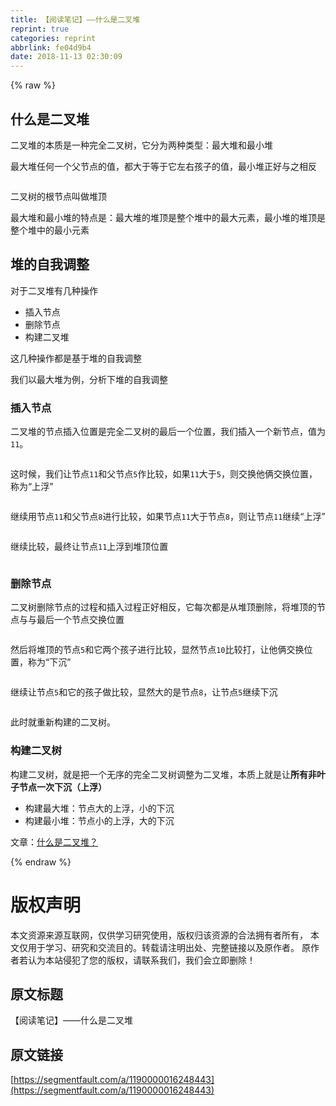 ```yaml
---
title: 【阅读笔记】——什么是二叉堆
reprint: true
categories: reprint
abbrlink: fe04d9b4
date: 2018-11-13 02:30:09
---
```


{% raw %}
<h2>&#x4EC0;&#x4E48;&#x662F;&#x4E8C;&#x53C9;&#x5806;</h2><p>&#x4E8C;&#x53C9;&#x5806;&#x7684;&#x672C;&#x8D28;&#x662F;&#x4E00;&#x79CD;&#x5B8C;&#x5168;&#x4E8C;&#x53C9;&#x6811;&#xFF0C;&#x5B83;&#x5206;&#x4E3A;&#x4E24;&#x79CD;&#x7C7B;&#x578B;&#xFF1A;&#x6700;&#x5927;&#x5806;&#x548C;&#x6700;&#x5C0F;&#x5806;</p><p>&#x6700;&#x5927;&#x5806;&#x4EFB;&#x4F55;&#x4E00;&#x4E2A;&#x7236;&#x8282;&#x70B9;&#x7684;&#x503C;&#xFF0C;&#x90FD;&#x5927;&#x4E8E;&#x7B49;&#x4E8E;&#x5B83;&#x5DE6;&#x53F3;&#x5B69;&#x5B50;&#x7684;&#x503C;&#xFF0C;&#x6700;&#x5C0F;&#x5806;&#x6B63;&#x597D;&#x4E0E;&#x4E4B;&#x76F8;&#x53CD;</p><p><span class="img-wrap"><img data-src="/img/remote/1460000016248446?w=645&amp;h=555" src="https://static.alili.tech/img/remote/1460000016248446?w=645&amp;h=555" alt="" title=""></span></p><p>&#x4E8C;&#x53C9;&#x6811;&#x7684;&#x6839;&#x8282;&#x70B9;&#x53EB;&#x505A;&#x5806;&#x9876;</p><p>&#x6700;&#x5927;&#x5806;&#x548C;&#x6700;&#x5C0F;&#x5806;&#x7684;&#x7279;&#x70B9;&#x662F;&#xFF1A;&#x6700;&#x5927;&#x5806;&#x7684;&#x5806;&#x9876;&#x662F;&#x6574;&#x4E2A;&#x5806;&#x4E2D;&#x7684;&#x6700;&#x5927;&#x5143;&#x7D20;&#xFF0C;&#x6700;&#x5C0F;&#x5806;&#x7684;&#x5806;&#x9876;&#x662F;&#x6574;&#x4E2A;&#x5806;&#x4E2D;&#x7684;&#x6700;&#x5C0F;&#x5143;&#x7D20;</p><h2>&#x5806;&#x7684;&#x81EA;&#x6211;&#x8C03;&#x6574;</h2><p>&#x5BF9;&#x4E8E;&#x4E8C;&#x53C9;&#x5806;&#x6709;&#x51E0;&#x79CD;&#x64CD;&#x4F5C;</p><ul><li>&#x63D2;&#x5165;&#x8282;&#x70B9;</li><li>&#x5220;&#x9664;&#x8282;&#x70B9;</li><li>&#x6784;&#x5EFA;&#x4E8C;&#x53C9;&#x5806;</li></ul><p>&#x8FD9;&#x51E0;&#x79CD;&#x64CD;&#x4F5C;&#x90FD;&#x662F;&#x57FA;&#x4E8E;&#x5806;&#x7684;&#x81EA;&#x6211;&#x8C03;&#x6574;</p><p>&#x6211;&#x4EEC;&#x4EE5;&#x6700;&#x5927;&#x5806;&#x4E3A;&#x4F8B;&#xFF0C;&#x5206;&#x6790;&#x4E0B;&#x5806;&#x7684;&#x81EA;&#x6211;&#x8C03;&#x6574;</p><h3>&#x63D2;&#x5165;&#x8282;&#x70B9;</h3><p>&#x4E8C;&#x53C9;&#x5806;&#x7684;&#x8282;&#x70B9;&#x63D2;&#x5165;&#x4F4D;&#x7F6E;&#x662F;&#x5B8C;&#x5168;&#x4E8C;&#x53C9;&#x6811;&#x7684;&#x6700;&#x540E;&#x4E00;&#x4E2A;&#x4F4D;&#x7F6E;&#xFF0C;&#x6211;&#x4EEC;&#x63D2;&#x5165;&#x4E00;&#x4E2A;&#x65B0;&#x8282;&#x70B9;&#xFF0C;&#x503C;&#x4E3A;<code>11</code>&#x3002;</p><p><span class="img-wrap"><img data-src="/img/remote/1460000016248447?w=813&amp;h=546" src="https://static.alili.tech/img/remote/1460000016248447?w=813&amp;h=546" alt="" title=""></span></p><p>&#x8FD9;&#x65F6;&#x5019;&#xFF0C;&#x6211;&#x4EEC;&#x8BA9;&#x8282;&#x70B9;<code>11</code>&#x548C;&#x7236;&#x8282;&#x70B9;<code>5</code>&#x4F5C;&#x6BD4;&#x8F83;&#xFF0C;&#x5982;&#x679C;<code>11</code>&#x5927;&#x4E8E;<code>5</code>&#xFF0C;&#x5219;&#x4EA4;&#x6362;&#x4ED6;&#x4FE9;&#x4EA4;&#x6362;&#x4F4D;&#x7F6E;&#xFF0C;&#x79F0;&#x4E3A;&#x201C;&#x4E0A;&#x6D6E;&#x201D;</p><p><span class="img-wrap"><img data-src="/img/remote/1460000016248448?w=888&amp;h=586" src="https://static.alili.tech/img/remote/1460000016248448?w=888&amp;h=586" alt="" title=""></span></p><p>&#x7EE7;&#x7EED;&#x7528;&#x8282;&#x70B9;<code>11</code>&#x548C;&#x7236;&#x8282;&#x70B9;<code>8</code>&#x8FDB;&#x884C;&#x6BD4;&#x8F83;&#xFF0C;&#x5982;&#x679C;&#x8282;&#x70B9;<code>11</code>&#x5927;&#x4E8E;&#x8282;&#x70B9;<code>8</code>&#xFF0C;&#x5219;&#x8BA9;&#x8282;&#x70B9;<code>11</code>&#x7EE7;&#x7EED;&#x201C;&#x4E0A;&#x6D6E;&#x201D;</p><p><span class="img-wrap"><img data-src="/img/remote/1460000016248449?w=784&amp;h=588" src="https://static.alili.tech/img/remote/1460000016248449?w=784&amp;h=588" alt="" title=""></span></p><p>&#x7EE7;&#x7EED;&#x6BD4;&#x8F83;&#xFF0C;&#x6700;&#x7EC8;&#x8BA9;&#x8282;&#x70B9;<code>11</code>&#x4E0A;&#x6D6E;&#x5230;&#x5806;&#x9876;&#x4F4D;&#x7F6E;</p><p><span class="img-wrap"><img data-src="/img/remote/1460000016248450?w=765&amp;h=543" src="https://static.alili.tech/img/remote/1460000016248450?w=765&amp;h=543" alt="" title=""></span></p><h3>&#x5220;&#x9664;&#x8282;&#x70B9;</h3><p>&#x4E8C;&#x53C9;&#x6811;&#x5220;&#x9664;&#x8282;&#x70B9;&#x7684;&#x8FC7;&#x7A0B;&#x548C;&#x63D2;&#x5165;&#x8FC7;&#x7A0B;&#x6B63;&#x597D;&#x76F8;&#x53CD;&#xFF0C;&#x5B83;&#x6BCF;&#x6B21;&#x90FD;&#x662F;&#x4ECE;&#x5806;&#x9876;&#x5220;&#x9664;&#xFF0C;&#x5C06;&#x5806;&#x9876;&#x7684;&#x8282;&#x70B9;&#x4E0E;&#x4E0E;&#x6700;&#x540E;&#x4E00;&#x4E2A;&#x8282;&#x70B9;&#x4EA4;&#x6362;&#x4F4D;&#x7F6E;</p><p><span class="img-wrap"><img data-src="/img/remote/1460000016248451?w=948&amp;h=552" src="https://static.alili.tech/img/remote/1460000016248451?w=948&amp;h=552" alt="" title=""></span></p><p>&#x7136;&#x540E;&#x5C06;&#x5806;&#x9876;&#x7684;&#x8282;&#x70B9;<code>5</code>&#x548C;&#x5B83;&#x4E24;&#x4E2A;&#x5B69;&#x5B50;&#x8FDB;&#x884C;&#x6BD4;&#x8F83;&#xFF0C;&#x663E;&#x7136;&#x8282;&#x70B9;<code>10</code>&#x6BD4;&#x8F83;&#x6253;&#xFF0C;&#x8BA9;&#x4ED6;&#x4FE9;&#x4EA4;&#x6362;&#x4F4D;&#x7F6E;&#xFF0C;&#x79F0;&#x4E3A;&#x201C;&#x4E0B;&#x6C89;&#x201D;</p><p><span class="img-wrap"><img data-src="/img/remote/1460000016248452?w=784&amp;h=547" src="https://static.alili.tech/img/remote/1460000016248452?w=784&amp;h=547" alt="" title=""></span></p><p>&#x7EE7;&#x7EED;&#x8BA9;&#x8282;&#x70B9;<code>5</code>&#x548C;&#x5B83;&#x7684;&#x5B69;&#x5B50;&#x505A;&#x6BD4;&#x8F83;&#xFF0C;&#x663E;&#x7136;&#x5927;&#x7684;&#x662F;&#x8282;&#x70B9;<code>8</code>&#xFF0C;&#x8BA9;&#x8282;&#x70B9;<code>5</code>&#x7EE7;&#x7EED;&#x4E0B;&#x6C89;</p><p><span class="img-wrap"><img data-src="/img/remote/1460000016248453?w=894&amp;h=472" src="https://static.alili.tech/img/remote/1460000016248453?w=894&amp;h=472" alt="" title=""></span></p><p>&#x6B64;&#x65F6;&#x5C31;&#x91CD;&#x65B0;&#x6784;&#x5EFA;&#x7684;&#x4E8C;&#x53C9;&#x6811;&#x3002;</p><h3>&#x6784;&#x5EFA;&#x4E8C;&#x53C9;&#x6811;</h3><p>&#x6784;&#x5EFA;&#x4E8C;&#x53C9;&#x6811;&#xFF0C;&#x5C31;&#x662F;&#x628A;&#x4E00;&#x4E2A;&#x65E0;&#x5E8F;&#x7684;&#x5B8C;&#x5168;&#x4E8C;&#x53C9;&#x6811;&#x8C03;&#x6574;&#x4E3A;&#x4E8C;&#x53C9;&#x5806;&#xFF0C;&#x672C;&#x8D28;&#x4E0A;&#x5C31;&#x662F;&#x8BA9;<strong>&#x6240;&#x6709;&#x975E;&#x53F6;&#x5B50;&#x8282;&#x70B9;&#x4E00;&#x6B21;&#x4E0B;&#x6C89;&#xFF08;&#x4E0A;&#x6D6E;&#xFF09;</strong></p><ul><li>&#x6784;&#x5EFA;&#x6700;&#x5927;&#x5806;&#xFF1A;&#x8282;&#x70B9;&#x5927;&#x7684;&#x4E0A;&#x6D6E;&#xFF0C;&#x5C0F;&#x7684;&#x4E0B;&#x6C89;</li><li>&#x6784;&#x5EFA;&#x6700;&#x5C0F;&#x5806;&#xFF1A;&#x8282;&#x70B9;&#x5C0F;&#x7684;&#x4E0A;&#x6D6E;&#xFF0C;&#x5927;&#x7684;&#x4E0B;&#x6C89;</li></ul><p>&#x6587;&#x7AE0;&#xFF1A;<a href="https://mp.weixin.qq.com/s?__biz=MzIxMjE5MTE1Nw==&amp;mid=2653195169&amp;idx=1&amp;sn=dd83d7ef50f4171d78a4d58f447bc520&amp;chksm=8c99f97bbbee706dab2e7a8caeb01450381d699a98166b6159c625566d8dc07eb8783b66a98b&amp;mpshare=1&amp;scene=1&amp;srcid=0903SMnAZRFeCe3Vg9UfBqW0#rd" rel="nofollow noreferrer">&#x4EC0;&#x4E48;&#x662F;&#x4E8C;&#x53C9;&#x5806;&#xFF1F;</a></p>
{% endraw %}

# 版权声明
本文资源来源互联网，仅供学习研究使用，版权归该资源的合法拥有者所有，
本文仅用于学习、研究和交流目的。转载请注明出处、完整链接以及原作者。
原作者若认为本站侵犯了您的版权，请联系我们，我们会立即删除！

## 原文标题
【阅读笔记】——什么是二叉堆

## 原文链接
[https://segmentfault.com/a/1190000016248443](https://segmentfault.com/a/1190000016248443)

